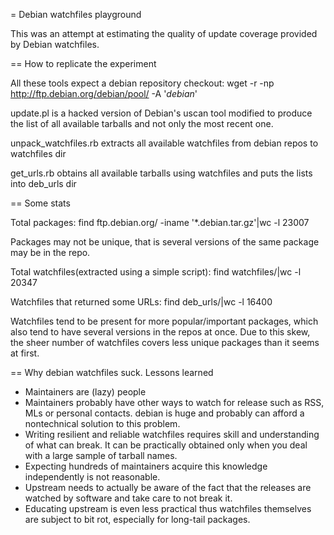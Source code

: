 = Debian watchfiles playground

This was an attempt at estimating the quality of update
coverage provided by Debian watchfiles.


== How to replicate the experiment

All these tools expect a debian repository checkout:
  wget  -r -np http://ftp.debian.org/debian/pool/ -A '*debian*'

update.pl is a hacked version of Debian's uscan tool modified to
produce the list of all available tarballs and not only the most recent one.

unpack_watchfiles.rb extracts all available watchfiles from debian repos to watchfiles dir

get_urls.rb obtains all available tarballs using watchfiles and puts the lists into deb_urls dir


== Some stats

Total packages:
find ftp.debian.org/ -iname '*.debian.tar.gz'|wc -l
23007

Packages may not be unique, that is several versions
of the same package may be in the repo.

Total watchfiles(extracted using a simple script):
find watchfiles/|wc -l
20347

Watchfiles that returned some URLs:
find deb_urls/|wc -l
16400

Watchfiles tend to be present for more popular/important packages,
which also tend to have several versions in the repos at once.
Due to this skew, the sheer number of watchfiles covers less
unique packages than it seems at first.


== Why debian watchfiles suck. Lessons learned

* Maintainers are (lazy) people
* Maintainers probably have other ways to watch for release such as RSS, MLs 
or personal
contacts. debian is huge and probably can afford a nontechnical solution to 
this problem.
* Writing resilient and reliable watchfiles requires skill and understanding of 
what can break.
It can be practically obtained only when you deal with a large sample of 
tarball names.
* Expecting hundreds of maintainers acquire this knowledge independently is 
not reasonable.
* Upstream needs to actually be aware of the fact that the releases are 
watched by software and take care to not break it.
* Educating upstream is even less practical thus watchfiles themselves are 
subject to bit rot,
especially for long-tail packages.